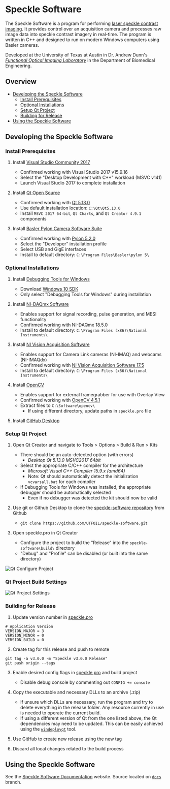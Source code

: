 # Speckle Software

The Speckle Software is a program for performing [laser speckle contrast imaging](https://foil.bme.utexas.edu/research/laser-speckle-contrast-imaging). It provides control over an acquisition camera and processes raw image data into speckle contrast imagery in real-time. The program is written in C++ and designed to run on modern Windows computers using Basler cameras.

Developed at the University of Texas at Austin in Dr. Andrew Dunn's [_Functional Optical Imaging Laboratory_](https://foil.bme.utexas.edu/) in the Department of Biomedical Engineering.

## Overview

* [Developing the Speckle Software](#developing-the-speckle-software)
    * [Install Prerequisites](#install-prerequisites)
    * [Optional Installations](#optional-installations)
    * [Setup Qt Project](#setup-qt-project)
    * [Building for Release](#building-for-release)
* [Using the Speckle Software](#using-the-speckle-software)

## Developing the Speckle Software

### Install Prerequisites

1. Install [Visual Studio Community 2017](https://docs.microsoft.com/en-us/visualstudio/releasenotes/vs2017-relnotes)
   * Confirmed working with Visual Studio 2017 v15.9.16
   * Select the "Desktop Development with C++" workload (MSVC v141)
   * Launch Visual Studio 2017 to complete installation

2. Install [Qt Open Source](https://download.qt.io/archive/qt/)
   * Confirmed working with [Qt 5.13.0](https://download.qt.io/archive/qt/5.13/5.13.0/qt-opensource-windows-x86-5.13.0.exe)
   * Use default installation location: `C:\Qt\Qt5.13.0`
   * Install `MSVC 2017 64-bit`, `Qt Charts`, and `Qt Creator 4.9.1` components

3. Install [Basler Pylon Camera Software Suite](https://www.baslerweb.com/en/products/software/pylon-windows/)
   * Confirmed working with [Pylon 5.2.0](https://www.baslerweb.com/en/sales-support/downloads/software-downloads/pylon-5-2-0-windows/)
   * Select the "Developer" installation profile
   * Select USB and GigE interfaces
   * Install to default directory: `C:\Program Files\Basler\pylon 5\`

### Optional Installations

1. Install [Debugging Tools for Windows](https://docs.microsoft.com/en-us/windows-hardware/drivers/debugger/)
   * Download [Windows 10 SDK](https://developer.microsoft.com/en-us/windows/downloads/windows-10-sdk) 
   * Only select "Debugging Tools for Windows" during installation

2. Install [NI-DAQmx Software](http://sine.ni.com/nips/cds/view/p/lang/en/nid/10181)
   * Enables support for signal recording, pulse generation, and MESI functionality
   * Confirmed working with NI-DAQmx 18.5.0
   * Install to default directory: `C:\Program Files (x86)\National Instruments\`

3. Install [NI Vision Acquisition Software](http://sine.ni.com/nips/cds/view/p/lang/en/nid/12892)
   * Enables support for Camera Link cameras (NI-IMAQ) and webcams (NI-IMAQdx)
   * Confirmed working with [NI Vision Acquisition Software 17.5](http://www.ni.com/download/ni-vision-acquisition-software-17.5/7270/en/)
   * Install to default directory: `C:\Program Files (x86)\National Instruments\`

4. Install [OpenCV](https://opencv.org/)
   * Enables support for external framegrabber for use with Overlay View
   * Confirmed working with [OpenCV 4.5.1](https://github.com/opencv/opencv/releases/tag/4.5.1)
   * Extract files to `C:\Software\opencv\`
      * If using different directory, update paths in `speckle.pro` file

5. Install [GitHub Desktop](https://desktop.github.com/)


### Setup Qt Project

1. Open Qt Creator and navigate to Tools > Options > Build & Run > Kits
   * There should be an auto-detected option (with errors)
      * _Desktop Qt 5.13.0 MSVC2017 64bit_
   * Select the appropriate C/C++ compiler for the architecture
      * _Microsoft Visual C++ Compiler 15.9.x (amd64)_
      * Note: Qt should automatically detect the initialization `vcvarsall.bat` for each compiler
   * If Debugging Tools for Windows was installed, the appropriate debugger should be automatically selected
     * Even if no debugger was detected the kit should now be valid

2. Use git or Github Desktop to clone the [speckle-software repository](https://github.com/UTFOIL/speckle-software) from Github
   * `git clone https://github.com/UTFOIL/speckle-software.git`

3. Open speckle.pro in Qt Creator
   * Configure the project to build the "Release" into the `speckle-software\build\` directory
   * "Debug" and "Profile" can be disabled (or built into the same directory)

![Qt Configure Project](https://user-images.githubusercontent.com/867617/143131249-b637da51-2450-42bb-a228-fa46bae9040d.png)


### Qt Project Build Settings

![Qt Project Settings](https://user-images.githubusercontent.com/867617/143131673-c733569e-3a38-48a0-a475-9c0f91d33d80.png)


### Building for Release

1. Update version number in [speckle.pro](src/speckle.pro)

```
# Application Version
VERSION_MAJOR = 3
VERSION_MINOR = 0
VERSION_BUILD = 0
```

2. Create tag for this release and push to remote

```
git tag -a v3.0.0 -m "Speckle v3.0.0 Release"
git push origin --tags
```

3. Enable desired config flags in [speckle.pro](src/speckle.pro) and build project
   * Disable debug console by commenting out `CONFIG += console`

4. Copy the executable and necessary DLLs to an archive (.zip)
   * If unsure which DLLs are necessary, run the program and try to delete everything in the release folder. Any resource currently in use is needed to operate the current build.
   * If using a different version of Qt from the one listed above, the Qt dependencies may need to be updated. This can be easily achieved using the [`windeployqt`](http://doc.qt.io/qt-5/windows-deployment.html) tool.

5. Use GitHub to create new release using the new tag

6. Discard all local changes related to the build process


## Using the Speckle Software

See the [Speckle Software Documentation](https://utfoil.github.io/speckle-software/) website. Source located on [`docs`](https://github.com/UTFOIL/speckle-software/tree/docs) branch.
